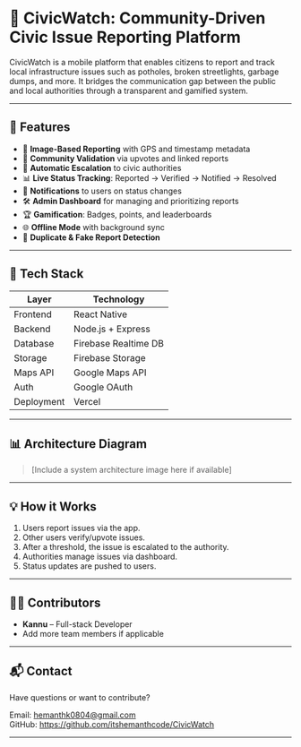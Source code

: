 # 🚀 CivicWatch: Community-Driven Civic Issue Reporting Platform

CivicWatch is a mobile platform that enables citizens to report and track local infrastructure issues such as potholes, broken streetlights, garbage dumps, and more. It bridges the communication gap between the public and local authorities through a transparent and gamified system.

---

## 📱 Features

- 📸 **Image-Based Reporting** with GPS and timestamp metadata  
- 👥 **Community Validation** via upvotes and linked reports  
- 🚨 **Automatic Escalation** to civic authorities  
- 📊 **Live Status Tracking**: Reported → Verified → Notified → Resolved  
- 🔔 **Notifications** to users on status changes  
- 🛠 **Admin Dashboard** for managing and prioritizing reports  
- 🏆 **Gamification**: Badges, points, and leaderboards  
- 🌐 **Offline Mode** with background sync  
- 🧹 **Duplicate & Fake Report Detection**

---

## 🔧 Tech Stack

| Layer      | Technology           |
|------------|----------------------|
| Frontend   | React Native         |
| Backend    | Node.js + Express    |
| Database   | Firebase Realtime DB |
| Storage    | Firebase Storage     |
| Maps API   | Google Maps API      |
| Auth       | Google OAuth         |
| Deployment | Vercel               |

---

## 📊 Architecture Diagram
> [Include a system architecture image here if available]

---

## 💡 How it Works

1. Users report issues via the app.
2. Other users verify/upvote issues.
3. After a threshold, the issue is escalated to the authority.
4. Authorities manage issues via dashboard.
5. Status updates are pushed to users.

---

## 👨‍💻 Contributors

- **Kannu** – Full-stack Developer  
- Add more team members if applicable

---

## 📬 Contact

Have questions or want to contribute?

Email: hemanthk0804@gmail.com  
GitHub: https://github.com/itshemanthcode/CivicWatch

---
